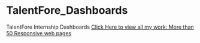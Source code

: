 # TalentFore_Dashboards
TalentFore Internship Dashboards
[Click Here to view all my work: More than 50 Responsive web pages](https://jagrit29.github.io/TalentFore_Internship/)
